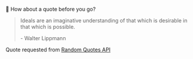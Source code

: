 📣 How about a quote before you go?

> Ideals are an imaginative understanding of that which is desirable in that which is possible.
>
> <p>- Walter Lippmann</p>

Quote requested from [Random Quotes API](https://github.com/lukePeavey/quotable)
